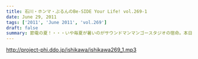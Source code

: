 ```yaml
---
title: 石川・ホンマ・ぶるんのBe-SIDE Your Life! vol.269-1
date: June 29, 2011
tags: ['2011', 'June 2011', 'vol.269']
draft: false
summary: 節電の夏！・・・いや毎夏が暑いのがサウンドマンマンゴースタジオの宿命。本日も、ぶるんさん「暑い!暑い!」と連発しながら登場。NAMAE
---
```


http://project-phi.ddo.jp/ishikawa/ishikawa269_1.mp3